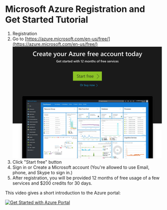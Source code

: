 # Microsoft Azure Registration and Get Started Tutorial

1. 	Registration
2. 	Go to [https://azure.microsoft.com/en-us/free/](https://azure.microsoft.com/en-us/free/)
![](images/reg.png)
3. Click "Start free" button
4. Sign in or Create a Microsoft account (You're allowed to use Email, phone, and Skype to sign in.)
5. After registration, you will be provided 12 months of free usage of a few services and $200 credits for 30 days. 

This video gives a short introduction to the Azure portal:

[![Get Started with Azure Portal](https://sec.ch9.ms/ch9/9dfa/6a9c2d39-5179-4547-b169-0a67d8319dfa/GetStartedWithAzurePortal_960.jpg)](https://channel9.msdn.com/Blogs/Azure/Get-Started-with-Azure-Portal/player)
